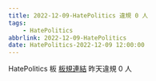 ```yaml
---
title: 2022-12-09-HatePolitics 違規 0 人
tags:
    - HatePolitics
abbrlink: 2022-12-09-HatePolitics
date: HatePolitics-2022-12-09 12:00:00
---
```

HatePolitics 板 [板規連結](https://www.ptt.cc/bbs/HatePolitics/M.1617115262.A.D60.html)
昨天違規 0 人
